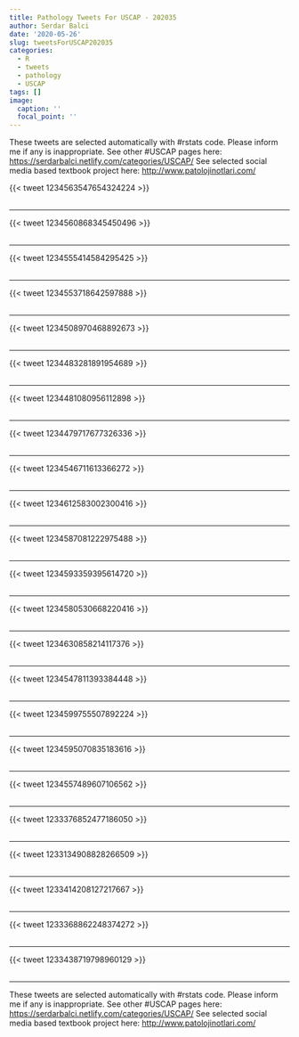 ```yaml
---
title: Pathology Tweets For USCAP - 202035
author: Serdar Balci
date: '2020-05-26'
slug: tweetsForUSCAP202035
categories:
  - R
  - tweets
  - pathology
  - USCAP
tags: []
image:
  caption: ''
  focal_point: ''
---
```



These tweets are selected automatically with #rstats code. Please inform me if any is inappropriate.
See other #USCAP pages here: https://serdarbalci.netlify.com/categories/USCAP/ 
See selected social media based textbook project here: http://www.patolojinotlari.com/

{{< tweet 1234563547654324224 >}}
<br>
<br>
<hr>
{{< tweet 1234560868345450496 >}}
<br>
<br>
<hr>
{{< tweet 1234555414584295425 >}}
<br>
<br>
<hr>
{{< tweet 1234553718642597888 >}}
<br>
<br>
<hr>
{{< tweet 1234508970468892673 >}}
<br>
<br>
<hr>
{{< tweet 1234483281891954689 >}}
<br>
<br>
<hr>
{{< tweet 1234481080956112898 >}}
<br>
<br>
<hr>
{{< tweet 1234479717677326336 >}}
<br>
<br>
<hr>
{{< tweet 1234546711613366272 >}}
<br>
<br>
<hr>
{{< tweet 1234612583002300416 >}}
<br>
<br>
<hr>
{{< tweet 1234587081222975488 >}}
<br>
<br>
<hr>
{{< tweet 1234593359395614720 >}}
<br>
<br>
<hr>
{{< tweet 1234580530668220416 >}}
<br>
<br>
<hr>
{{< tweet 1234630858214117376 >}}
<br>
<br>
<hr>
{{< tweet 1234547811393384448 >}}
<br>
<br>
<hr>
{{< tweet 1234599755507892224 >}}
<br>
<br>
<hr>
{{< tweet 1234595070835183616 >}}
<br>
<br>
<hr>
{{< tweet 1234557489607106562 >}}
<br>
<br>
<hr>
{{< tweet 1233376852477186050 >}}
<br>
<br>
<hr>
{{< tweet 1233134908828266509 >}}
<br>
<br>
<hr>
{{< tweet 1233414208127217667 >}}
<br>
<br>
<hr>
{{< tweet 1233368862248374272 >}}
<br>
<br>
<hr>
{{< tweet 1233438719798960129 >}}
<br>
<br>
<hr>


These tweets are selected automatically with #rstats code. Please inform me if any is inappropriate.
See other #USCAP pages here: https://serdarbalci.netlify.com/categories/USCAP/ 
See selected social media based textbook project here: http://www.patolojinotlari.com/

